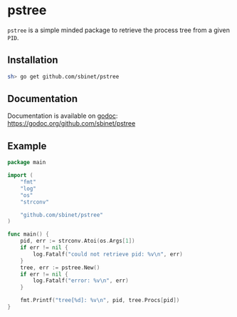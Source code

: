 pstree
======

`pstree` is a simple minded package to retrieve the process tree from a given
`PID`.

## Installation

```sh
sh> go get github.com/sbinet/pstree
```

## Documentation

Documentation is available on
[godoc](https://godoc.org):
 https://godoc.org/github.com/sbinet/pstree


## Example

```go
package main

import (
	"fmt"
	"log"
	"os"
	"strconv"

	"github.com/sbinet/pstree"
)

func main() {
	pid, err := strconv.Atoi(os.Args[1])
	if err != nil {
		log.Fatalf("could not retrieve pid: %v\n", err)
	}
	tree, err := pstree.New()
	if err != nil {
		log.Fatalf("error: %v\n", err)
	}

	fmt.Printf("tree[%d]: %v\n", pid, tree.Procs[pid])
}
```
